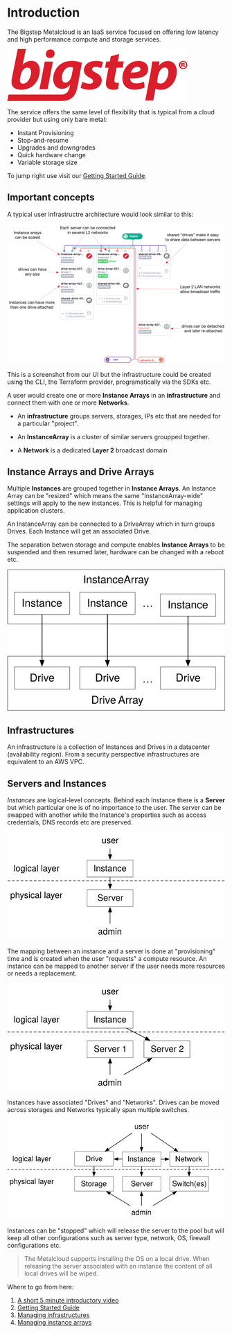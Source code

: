 # Introduction

The Bigstep Metalcloud is an IaaS service focused on offering low latency and high performance compute and storage services. 

![](/assets/bigstep-logo.svg)


The service offers the same level of flexibility that is typical from a cloud provider but using only bare metal:

* Instant Provisioning
* Stop-and-resume
* Upgrades and downgrades
* Quick hardware change
* Variable storage size

To jump right use visit our [Getting Started Guide](/general/getting_started).

## Important concepts

A typical user infrastructre architecture would look similar to this:

![Infrastructure editor](/assets/general/introduction-7.png)

This is a screenshot from our UI but the infrastructure could be created using the CLI, the Terraform provider, programatically via the SDKs etc.

A user would create one or more **Instance Arrays** in an **infrastructure** and connect them with one or more **Networks**.

* An **infrastructure** groups servers, storages, IPs etc that are needed for a particular "project". 

* An **InstanceArray** is a cluster of similar servers groupped together.

* A **Network** is a dedicated **Layer 2** broadcast domain

## Instance Arrays and Drive Arrays

Multiple **Instances** are grouped together in **Instance Arrays**. An Instance Array can be "resized" which means the same "InstanceArray-wide" settings will apply to the new instances. This is helpful for managing application clusters.

An InstanceArray can be connected to a DriveArray which in turn groups Drives. Each Instance will get an associated Drive.

The separation betwen storage and compute enables **Instance Arrays** to be suspended and then resumed later, hardware can be changed with a reboot etc.

![](/assets/general/introduction-5.svg)

## Infrastructures

 An infrastructure is a collection of Instances and Drives in a datacenter (availability region). From a security perspective infrastructures are equivalent to an AWS VPC.
 

## Servers and Instances

*Instances* are logical-level concepts. Behind each Instance there is a **Server** but which particular one is of no importance to the user. The server can be swapped with another while the Instance's properties such as access credentials, DNS records etc are preserved.


![](/assets/general/introduction-2.svg)

The mapping between an instance and a server is done at "provisioning" time and is created when the user "requests" a compute resource. An instance can be mapped to another server if the user needs more resources or needs a replacement.

![](/assets/general/introduction-3.svg)

Instances have associated "Drives" and "Networks". Drives can be moved across storages and Networks typically span multiple switches. 

![](/assets/general/introduction-4.svg)

Instances can be "stopped" which will release the server to the pool but will keep all other configurations such as server type, network, OS, firewall configurations etc.

>The Metalcloud supports installing the OS on a local drive. When releasing the server associated with an instance the content of all local drives will be wiped.

Where to go from here:
1. [A short 5 minute introductory video](https://www.youtube.com/watch?v=vcVxZgc82D0&t=8s)
2. [Getting Started Guide](/general/getting_started)
3. [Managing infrastructures](/guides/managing_infrastructures)
4. [Managing instance arrays](/guides/managing_instance_arrays)

